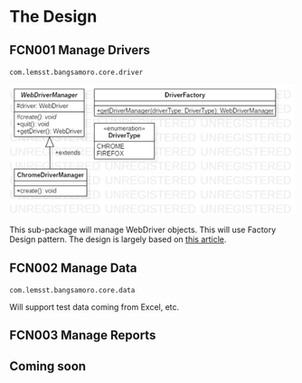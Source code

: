 # The Design

## FCN001 Manage Drivers

`com.lemsst.bangsamoro.core.driver`

![](imgs/ph.lemsst.bangsamoro.core.driver.png)

This sub-package will manage WebDriver objects. This will use Factory Design pattern. The design is largely based on [this article](https://www.logigear.com/blog/test-automation/building-a-selenium-framework-from-a-to-z/).

## FCN002 Manage Data 

`com.lemsst.bangsamoro.core.data`

Will support test data coming from Excel, etc.

## FCN003 Manage Reports


## Coming soon
